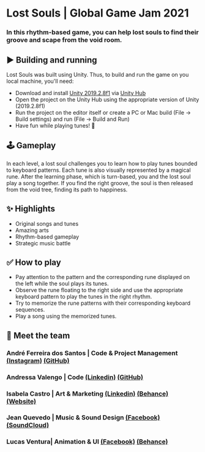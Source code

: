 # Lost Souls | Global Game Jam 2021
### In this rhythm-based game, you can help lost souls to find their groove and scape from the void room.

## ▶️ Building and running
Lost Souls was built using Unity. Thus, to build and run the game on you local machine, you'll need:
* Download and install [Unity 2019.2.8f1](https://unity3d.com/get-unity/download/archive) via [Unity Hub](https://unity3d.com/get-unity/download)
* Open the project on the Unity Hub using the appropriate version of Unity (2019.2.8f1)
* Run the project on the editor itself or create a PC or Mac build (File → Build settings) and run (File → Build and Run)
* Have fun while playing tunes! 🥳

## 🕹 Gameplay
In each level, a lost soul challenges you to learn how to play tunes bounded to keyboard patterns. Each tune is also visually represented by a magical rune.
After the learning phase, which is turn-based, you and the lost soul play a song together. If you find the right groove, the soul is then released from the void tree, finding its path to happiness. 

## ✨ Highlights
- Original songs and tunes
- Amazing arts
- Rhythm-based gameplay 
- Strategic music battle

## ✅ How to play
- Pay attention to the pattern and the corresponding rune displayed on the left while the soul plays its tunes.
- Observe the rune floating to the right side and use the appropriate  keyboard pattern to play the tunes in the right rhythm.
- Try to memorize the rune patterns with their corresponding keyboard sequences.
- Play a song using the memorized tunes.

## 🚀 Meet the team
### André Ferreira dos Santos | Code & Project Management [(Instagram)](https://www.instagram.com/rei_churros/) [(GitHub)](https://github.com/Andre-hl2/)
### Andressa Valengo | Code [(Linkedin)](https://www.linkedin.com/in/valengo/) [(GitHub)](https://github.com/valengo)
### Isabela Castro | Art & Marketing [(Linkedin)](https://www.linkedin.com/in/isa-castro/) [(Behance)](http://be.net/isabelacastro) [(Website)](https://isacastro.me/)
### Jean Quevedo | Music & Sound Design [(Facebook)](https://www.facebook.com/quevedojean) [(SoundCloud)](https://soundcloud.com/jean-quevedo)
### Lucas Ventura| Animation & UI [(Facebook)](https://www.facebook.com/lucas.ventura.106) [(Behance)](https://www.behance.net/lucaseraer73e8)


